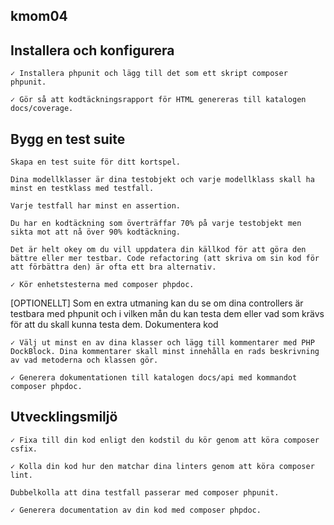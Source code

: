 kmom04
----------------

Installera och konfigurera
----------------------------------

    ✓ Installera phpunit och lägg till det som ett skript composer phpunit.

    ✓ Gör så att kodtäckningsrapport för HTML genereras till katalogen docs/coverage.

Bygg en test suite
-------------------------

    Skapa en test suite för ditt kortspel.

    Dina modellklasser är dina testobjekt och varje modellklass skall ha minst en testklass med testfall.

    Varje testfall har minst en assertion.

    Du har en kodtäckning som överträffar 70% på varje testobjekt men sikta mot att nå över 90% kodtäckning.

    Det är helt okey om du vill uppdatera din källkod för att göra den bättre eller mer testbar. Code refactoring (att skriva om sin kod för att förbättra den) är ofta ett bra alternativ.

    ✓ Kör enhetstesterna med composer phpdoc.

[OPTIONELLT] Som en extra utmaning kan du se om dina controllers är testbara med phpunit och i vilken mån du kan testa dem eller vad som krävs för att du skall kunna testa dem.
Dokumentera kod

    ✓ Välj ut minst en av dina klasser och lägg till kommentarer med PHP DockBlock. Dina kommentarer skall minst innehålla en rads beskrivning av vad metoderna och klassen gör.

    ✓ Generera dokumentationen till katalogen docs/api med kommandot composer phpdoc.

Utvecklingsmiljö
---------------------------

    ✓ Fixa till din kod enligt den kodstil du kör genom att köra composer csfix.

    ✓ Kolla din kod hur den matchar dina linters genom att köra composer lint.

    Dubbelkolla att dina testfall passerar med composer phpunit.

    ✓ Generera documentation av din kod med composer phpdoc.

